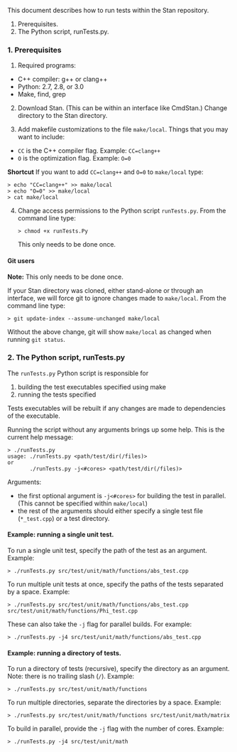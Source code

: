 This document describes how to run tests within the Stan repository.

1. Prerequisites.
2. The Python script, runTests.py.


### 1. Prerequisites

1. Required programs:
  - C++ compiler: g++ or clang++
  - Python: 2.7, 2.8, or 3.0
  - Make, find, grep

2. Download Stan. (This can be within an interface like CmdStan.) Change directory to the Stan directory.

3. Add makefile customizations to the file `make/local`. Things that you may want to include:
  - `CC` is the C++ compiler flag. Example: `CC=clang++`
  - `O` is the optimization flag. Example: `O=0`
  
  **Shortcut** If you want to add `CC=clang++` and `O=0` to `make/local` type:
```
> echo "CC=clang++" >> make/local
> echo "O=0" >> make/local
> cat make/local
```

4. Change access permissions to the Python script `runTests.py`. From the command line type:
   
   `> chmod +x runTests.Py`

   This only needs to be done once.


#### Git users

**Note:** This only needs to be done once.

If your Stan directory was cloned, either stand-alone or through an interface, we will force git to ignore changes made to `make/local`. From the command line type:
```
> git update-index --assume-unchanged make/local
```
  
Without the above change, git will show `make/local` as changed when running `git status`.


### 2. The Python script, runTests.py

The `runTests.py` Python script is responsible for

1. building the test executables specified using make
2. running the tests specified

Tests executables will be rebuilt if any changes are made to dependencies of the executable.

Running the script without any arguments brings up some help. This is the current help message:
```
> ./runTests.py
usage: ./runTests.py <path/test/dir(/files)>
or
       ./runTests.py -j<#cores> <path/test/dir(/files)>
```

Arguments:
- the first optional argument is `-j<#cores>` for building the test in parallel. (This cannot be specified within `make/local`)
- the rest of the arguments should either specify a single test file (`*_test.cpp`) or a test directory. 

#### Example: running a single unit test.

To run a single unit test, specify the path of the test as an argument. Example:
```
> ./runTests.py src/test/unit/math/functions/abs_test.cpp
```

To run multiple unit tests at once, specify the paths of the tests separated by a space. Example:
```
> ./runTests.py src/test/unit/math/functions/abs_test.cpp src/test/unit/math/functions/Phi_test.cpp 
```

These can also take the `-j` flag for parallel builds. For example:
```
> ./runTests.py -j4 src/test/unit/math/functions/abs_test.cpp
```

#### Example: running a directory of tests.

To run a directory of tests (recursive), specify the directory as an argument. Note: there is no trailing slash (`/`). Example:
```
> ./runTests.py src/test/unit/math/functions
```

To run multiple directories, separate the directories by a space. Example:
```
> ./runTests.py src/test/unit/math/functions src/test/unit/math/matrix
```

To build in parallel, provide the `-j` flag with the number of cores. Example:
```
> ./runTests.py -j4 src/test/unit/math
```
